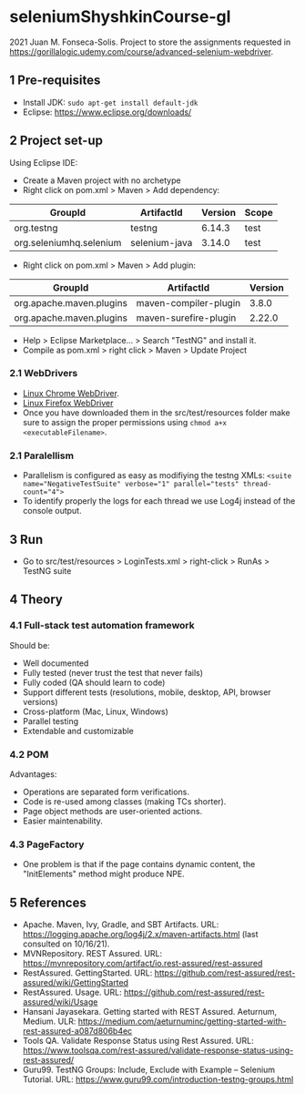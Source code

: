 # seleniumShyshkinCourse-gl

2021 Juan M. Fonseca-Solis. Project to store the assignments requested in https://gorillalogic.udemy.com/course/advanced-selenium-webdriver.

## 1 Pre-requisites
* Install JDK: `sudo apt-get install default-jdk`
* Eclipse: https://www.eclipse.org/downloads/

## 2 Project set-up
Using Eclipse IDE:
* Create a Maven project with no archetype
* Right click on pom.xml > Maven > Add dependency:

| GroupId                 | ArtifactId    | Version | Scope |
|-------------------------|---------------|---------|-------|
| org.testng              | testng        | 6.14.3  | test  |
| org.seleniumhq.selenium | selenium-java | 3.14.0  | test  |

* Right click on pom.xml > Maven > Add plugin:

| GroupId                  | ArtifactId            | Version |
|--------------------------|-----------------------|---------|
| org.apache.maven.plugins | maven-compiler-plugin | 3.8.0   |
| org.apache.maven.plugins | maven-surefire-plugin | 2.22.0  |

* Help > Eclipse Marketplace... > Search "TestNG" and install it.
* Compile as pom.xml > right click > Maven > Update Project

### 2.1 WebDrivers
* [Linux Chrome WebDriver](https://chromedriver.storage.googleapis.com/index.html?path=92.0.4515.107/).
* [Linux Firefox WebDriver](https://github.com/mozilla/geckodriver/releases/tag/v0.30.0)
* Once you have downloaded them in the src/test/resources folder make sure to assign the proper permissions using `chmod a+x <executableFilename>`.

### 2.1 Paralellism
* Parallelism is configured as easy as modifiying the testng XMLs: `<suite name="NegativeTestSuite" verbose="1" parallel="tests" thread-count="4">`
* To identify properly the logs for each thread we use Log4j instead of the console output.

## 3 Run
* Go to src/test/resources > LoginTests.xml > right-click > RunAs > TestNG suite

## 4 Theory

### 4.1 Full-stack test automation framework
Should be:
* Well documented
* Fully tested (never trust the test that never fails)
* Fully coded (QA should learn to code)
* Support different tests (resolutions, mobile, desktop, API, browser versions)
* Cross-platform (Mac, Linux, Windows)
* Parallel testing
* Extendable and customizable

### 4.2 POM
Advantages:
* Operations are separated form verifications.
* Code is re-used among classes (making TCs shorter).
* Page object methods are user-oriented actions.
* Easier maintenability.

### 4.3 PageFactory
* One problem is that if the page contains dynamic content, the "InitElements" method might produce NPE.

## 5 References
* Apache. Maven, Ivy, Gradle, and SBT Artifacts. URL: https://logging.apache.org/log4j/2.x/maven-artifacts.html (last consulted on 10/16/21).
* MVNRepository. REST Assured. URL: https://mvnrepository.com/artifact/io.rest-assured/rest-assured
* RestAssured. GettingStarted. URL: https://github.com/rest-assured/rest-assured/wiki/GettingStarted
* RestAssured. Usage. URL: https://github.com/rest-assured/rest-assured/wiki/Usage
* Hansani Jayasekara. Getting started with REST Assured. Aeturnum, Medium. ULR: https://medium.com/aeturnuminc/getting-started-with-rest-assured-a087d806b4ec
* Tools QA. Validate Response Status using Rest Assured. URL: https://www.toolsqa.com/rest-assured/validate-response-status-using-rest-assured/
* Guru99. TestNG Groups: Include, Exclude with Example – Selenium Tutorial. URL: https://www.guru99.com/introduction-testng-groups.html